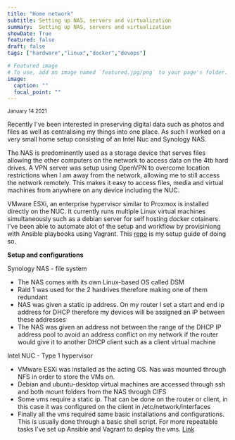 ```yaml
---
title: "Home network"
subtitle: Setting up NAS, servers and virtualization
summary:  Setting up NAS, servers and virtualization
showDate: True
featured: false
draft: false
tags: ["hardware","linux","docker","devops"]

# Featured image
# To use, add an image named `featured.jpg/png` to your page's folder. 
image:
  caption: ""
  focal_point: ""
---
```

<sub>January 14 2021</sub>

Recently I've been interested in preserving digital data such as photos and files as well as centralising my things into one place. As such I worked on a very small home setup consisting of an Intel Nuc and Synology NAS. 

The NAS is predominently used as a storage device that serves files allowing the other computers on the network to access data on the 4tb hard drives. A VPN server was setup using OpenVPN to overcome location restrictions when I am away from the network, allowing me to still access the network remotely. This makes it easy to access files, media and virtual machines from anywhere on any device including the NUC. 

VMware ESXi, an enterprise hypervisor similar to Proxmox is installed directly on the NUC. It currently runs multiple Linux virtual machines simultaneously such as a debian server for self hosting docker cotainers. I've been able to automate alot of the setup and workflow by provisiniong with Ansible playbooks using Vagrant. This [repo](https://github.com/Hoang23/Vagrant-Ansible-Provisioning) is my setup guide of doing so. 

<b> Setup and configurations </b>

Synology NAS - file system
- The NAS comes with its own Linux-based OS called DSM
- Raid 1 was used for the 2 hardrives therefore making one of them redundant
- NAS was given a static ip address. On my router I set a start and end ip address for DHCP therefore my devices will be assigned an IP between these addresses
- The NAS was given an address not between the range of the DHCP IP address pool to avoid an address conflict on my network if the router would give it to another DHCP client such as a client virtual machine

Intel NUC - Type 1 hypervisor
- VMware ESXi was installed as the acting OS. Nas was mounted through NFS in order to store the VMs on. 
- Debian and ubuntu-desktop virtual machines are accessed through ssh and both mount folders from the NAS through CIFS
- Some vms require a static ip. That can be done on the router or client, in this case it was configured on the client in /etc/network/interfaces
- Finally all the vms required same basic installations and configurations. This is usually done through a basic shell script. For more repeatable tasks I've set up Ansible and Vagrant to deploy the vms. [Link](https://github.com/Hoang23/Vagrant-Ansible-Provisioning)
